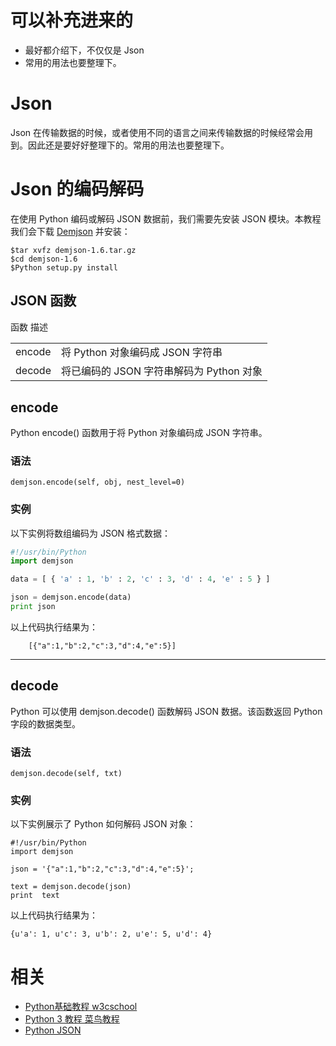 


# 可以补充进来的

- 最好都介绍下，不仅仅是 Json
- 常用的用法也要整理下。

# Json

Json 在传输数据的时候，或者使用不同的语言之间来传输数据的时候经常会用到。因此还是要好好整理下的。常用的用法也要整理下。

# Json 的编码解码

在使用 Python 编码或解码 JSON 数据前，我们需要先安装 JSON 模块。本教程我们会下载 [Demjson](https://deron.meranda.us/Python/demjson/) 并安装：

```shell
$tar xvfz demjson-1.6.tar.gz
$cd demjson-1.6
$Python setup.py install
```

## JSON 函数


<table class="reference" >
<tbody >
<tr >
函数
描述
</tr>
<tr >

<td >encode
</td>

<td >将 Python 对象编码成 JSON 字符串
</td>
</tr>
<tr >

<td >decode
</td>

<td >将已编码的 JSON 字符串解码为 Python 对象
</td>
</tr>
</tbody>
</table>


## encode
Python encode() 函数用于将 Python 对象编码成 JSON 字符串。
### 语法
    demjson.encode(self, obj, nest_level=0)

### 实例

以下实例将数组编码为 JSON 格式数据：

```Python
#!/usr/bin/Python
import demjson

data = [ { 'a' : 1, 'b' : 2, 'c' : 3, 'd' : 4, 'e' : 5 } ]

json = demjson.encode(data)
print json
```


以上代码执行结果为：

```text
    [{"a":1,"b":2,"c":3,"d":4,"e":5}]
```






* * *





## decode


Python 可以使用 demjson.decode() 函数解码 JSON 数据。该函数返回 Python 字段的数据类型。


### 语法




    demjson.decode(self, txt)





### 实例


以下实例展示了 Python 如何解码 JSON 对象：


    #!/usr/bin/Python
    import demjson

    json = '{"a":1,"b":2,"c":3,"d":4,"e":5}';

    text = demjson.decode(json)
    print  text



以上代码执行结果为：


    {u'a': 1, u'c': 3, u'b': 2, u'e': 5, u'd': 4}


# 相关

- [Python基础教程 w3cschool](https://www.w3cschool.cn/Python/)
- [Python 3 教程 菜鸟教程](http://www.runoob.com/Python3/Python3-tutorial.html)
- [Python JSON](http://www.runoob.com/Python/Python-json.html)
